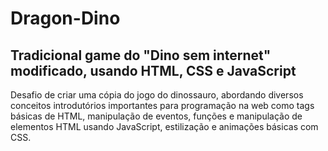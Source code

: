 # Dragon-Dino


## Tradicional game do "Dino sem internet" modificado, usando HTML, CSS e JavaScript

Desafio de criar uma cópia do jogo do dinossauro, abordando diversos conceitos introdutórios importantes para programação na web como tags básicas de HTML, manipulação de eventos, funções e manipulação de elementos HTML usando JavaScript, estilização e animações básicas com CSS.
